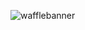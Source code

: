 ![wafflebanner](https://user-images.githubusercontent.com/68536094/146288604-b4b378ce-4cde-494c-b81a-5f6d3377c66d.jpg)



<!--
**soapiestwaffles/soapiestwaffles** is a ✨ _special_ ✨ repository because its `README.md` (this file) appears on your GitHub profile.

Here are some ideas to get you started:

- 🔭 I’m currently working on ...
- 🌱 I’m currently learning ...
- 👯 I’m looking to collaborate on ...
- 🤔 I’m looking for help with ...
- 💬 Ask me about ...
- 📫 How to reach me: ...
- 😄 Pronouns: ...
- ⚡ Fun fact: ...
-->
